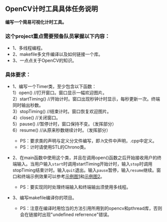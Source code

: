 ## OpenCV计时工具具体任务说明
**编写一个简易可视化计时工具。**

### 这个project重点需要预备队员掌握以下内容：
- 1、多线程编程。
- 2、makefile多文件编译以及如何链接一个库。
- 3、一点点关于OpenCV的知识。

### 具体要求：  
- 1、编写一个Timer类，至少包含以下函数：  
	1）open() //打开窗口。窗口显示一幅欢迎图片。    
	2）startTiming() //开始计时。窗口出现秒钟计时显示，每秒更新一次。终端同时输出秒数。  
	3）stopTiming() //结束计时。窗口恢复欢迎图片。  
	4）close() //关闭窗口。    
	5）pause() //暂停计时，窗口保持不变。（发挥部分）  
	6）resume() //从原来秒数继续计时。（发挥部分）  
    - PS：要求类的声明与定义分文件编写，即.h文件中声明，.cpp中定义。  
	- PS：计时请使用STL的Chrono类。  

- 2、在main函数中使用这个类，并且在调用open()函数之后开始接收用户的终端输入。当用户输入`start`时调用startTiming开始计时，输入`stop`时调用stopTiming结束计时。输入`quit`退出。输入`pause`暂停，输入`resume`继续。窗口和终端示例效果可以参考[示例图1](https://github.com/SYSU-AERO-SWIFT/tutorial_2018/blob/master/examples_and_samples/week2_example1.jpg)和[示例图2](https://github.com/SYSU-AERO-SWIFT/tutorial_2018/blob/master/examples_and_samples/week2_example2.jpg)。  
    - PS：要实现同时处理终端输入和终端输出须使用多线程。  


- 3、编写makefile编译你的项目。  
    - PS：注意在编译时用恰当的方法引用所用到的opencv和pthread库，否则会在链接时出现"undefined referrence"错误。  
   

